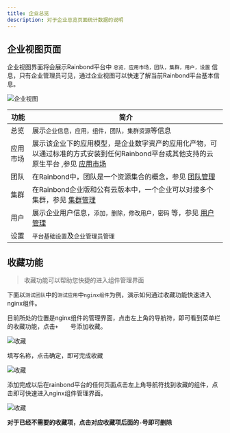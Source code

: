 ```yaml
---
title: 企业总览
description: 对于企业总览页面统计数据的说明
---
```


## 企业视图页面

企业视图界面将会展示Rainbond平台中 `总览，应用市场，团队，集群，用户，设置` 信息，只有企业管理员可见，通过企业视图可以快速了解当前Rainbond平台基本信息。

![企业视图](https://static.goodrain.com/docs/5.6/use-manual/user-manual/dashboad/Overview.png)

|功能|简介|
| ---- | --- |
|总览|展示`企业信息，应用，组件，团队，集群资源`等信息|
|应用市场|展示该企业下的应用模型，是企业数字资产的应用化产物，可以通过标准的方式安装到任何Rainbond平台或其他支持的云原生平台 ,参见 [应用市场](../../enterprise-manager/enterprise/appcenter/desc/) |
|团队|在Rainbond中，团队是一个资源集合的概念，参见 [团队管理](../../enterprise-manager/enterprise/teams/create-team/) |
|集群|在Rainbond企业版和公有云版本中，一个企业可以对接多个集群，参见 [集群管理](../../user-manual/component-op/basic-operation)|
|用户|展示企业用户信息，`添加，删除，修改用户，密码` 等，参见 [用户管理](../../enterprise-manager/user-registration-login/user-register/)|
|设置|`平台基础设置`及`企业管理员管理`|

## 收藏功能

> 收藏功能可以帮助您快捷的进入组件管理界面

下面以`测试团队`中的`测试应用`中`nginx组件`为例，演示如何通过收藏功能快速进入nginx组件。

目前所处的位置是nginx组件的管理界面，点击左上角的导航符，即可看到菜单栏的收藏功能，点击`+	`号添加收藏。

![收藏](https://static.goodrain.com/docs/5.6/use-manual/user-manual/dashboad/Collection.png)

填写名称，点击确定，即可完成收藏

![收藏](https://static.goodrain.com/docs/5.6/use-manual/user-manual/dashboad/Add.png)

添加完成以后在rainbond平台的任何页面点击左上角导航符找到收藏的组件，点击即可快速进入nginx组件管理界面。

![收藏](https://static.goodrain.com/docs/5.6/use-manual/user-manual/dashboad/Success.png)

**对于已经不需要的收藏项，点击对应收藏项后面的`-`号即可删除**
